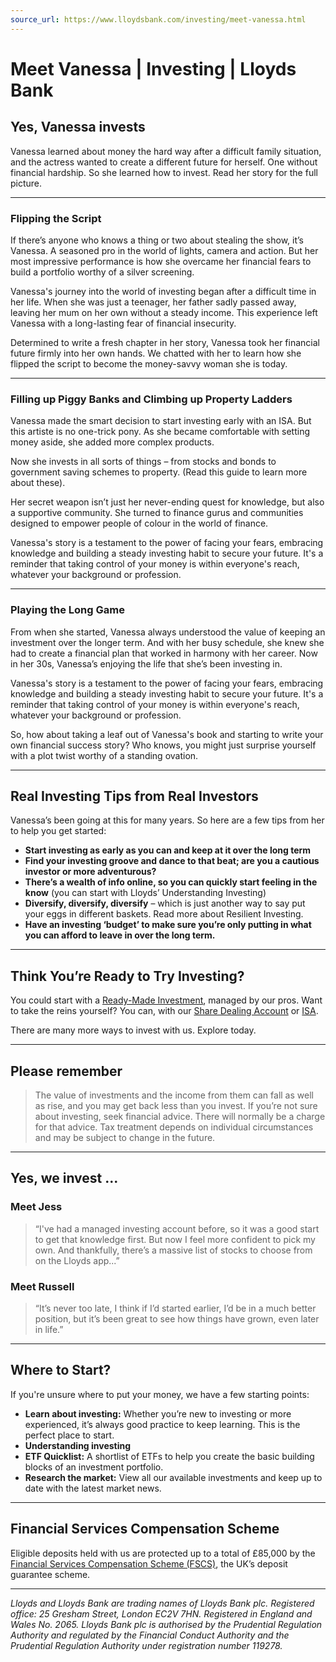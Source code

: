 ```yaml
---
source_url: https://www.lloydsbank.com/investing/meet-vanessa.html
---
```


# Meet Vanessa | Investing | Lloyds Bank

## Yes, Vanessa invests

Vanessa learned about money the hard way after a difficult family situation, and the actress wanted to create a different future for herself. One without financial hardship. So she learned how to invest. Read her story for the full picture.

---

### Flipping the Script

If there’s anyone who knows a thing or two about stealing the show, it’s Vanessa. A seasoned pro in the world of lights, camera and action. But her most impressive performance is how she overcame her financial fears to build a portfolio worthy of a silver screening.

Vanessa's journey into the world of investing began after a difficult time in her life. When she was just a teenager, her father sadly passed away, leaving her mum on her own without a steady income. This experience left Vanessa with a long-lasting fear of financial insecurity.

Determined to write a fresh chapter in her story, Vanessa took her financial future firmly into her own hands. We chatted with her to learn how she flipped the script to become the money-savvy woman she is today.

---

### Filling up Piggy Banks and Climbing up Property Ladders

Vanessa made the smart decision to start investing early with an ISA. But this artiste is no one-trick pony. As she became comfortable with setting money aside, she added more complex products.

Now she invests in all sorts of things – from stocks and bonds to government saving schemes to property. (Read this guide to learn more about these).

Her secret weapon isn’t just her never-ending quest for knowledge, but also a supportive community. She turned to finance gurus and communities designed to empower people of colour in the world of finance.

Vanessa's story is a testament to the power of facing your fears, embracing knowledge and building a steady investing habit to secure your future. It's a reminder that taking control of your money is within everyone's reach, whatever your background or profession.

---

### Playing the Long Game

From when she started, Vanessa always understood the value of keeping an investment over the longer term. And with her busy schedule, she knew she had to create a financial plan that worked in harmony with her career. Now in her 30s, Vanessa’s enjoying the life that she’s been investing in.

Vanessa's story is a testament to the power of facing your fears, embracing knowledge and building a steady investing habit to secure your future. It's a reminder that taking control of your money is within everyone's reach, whatever your background or profession.

So, how about taking a leaf out of Vanessa's book and starting to write your own financial success story? Who knows, you might just surprise yourself with a plot twist worthy of a standing ovation.

---

## Real Investing Tips from Real Investors

Vanessa’s been going at this for many years. So here are a few tips from her to help you get started:

- **Start investing as early as you can and keep at it over the long term**
- **Find your investing groove and dance to that beat; are you a cautious investor or more adventurous?**
- **There’s a wealth of info online, so you can quickly start feeling in the know** (you can start with Lloyds’ Understanding Investing)
- **Diversify, diversify, diversify** – which is just another way to say put your eggs in different baskets. Read more about Resilient Investing.
- **Have an investing ‘budget’ to make sure you’re only putting in what you can afford to leave in over the long term.**

---

## Think You’re Ready to Try Investing?

You could start with a [Ready-Made Investment](#), managed by our pros. Want to take the reins yourself? You can, with our [Share Dealing Account](#) or [ISA](#).

There are many more ways to invest with us. Explore today.

---

## Please remember

> The value of investments and the income from them can fall as well as rise, and you may get back less than you invest. If you’re not sure about investing, seek financial advice. There will normally be a charge for that advice. Tax treatment depends on individual circumstances and may be subject to change in the future.

---

## Yes, we invest ...

### Meet Jess

> “I've had a managed investing account before, so it was a good start to get that knowledge first. But now I feel more confident to pick my own. And thankfully, there’s a massive list of stocks to choose from on the Lloyds app...”

### Meet Russell

> “It’s never too late, I think if I’d started earlier, I’d be in a much better position, but it’s been great to see how things have grown, even later in life.”

---

## Where to Start?

If you're unsure where to put your money, we have a few starting points:

- **Learn about investing:** Whether you’re new to investing or more experienced, it’s always good practice to keep learning. This is the perfect place to start.
- **Understanding investing**
- **ETF Quicklist:** A shortlist of ETFs to help you create the basic building blocks of an investment portfolio.
- **Research the market:** View all our available investments and keep up to date with the latest market news.

---

## Financial Services Compensation Scheme

Eligible deposits held with us are protected up to a total of £85,000 by the [Financial Services Compensation Scheme (FSCS)](#), the UK’s deposit guarantee scheme.

---

*Lloyds and Lloyds Bank are trading names of Lloyds Bank plc. Registered office: 25 Gresham Street, London EC2V 7HN. Registered in England and Wales No. 2065. Lloyds Bank plc is authorised by the Prudential Regulation Authority and regulated by the Financial Conduct Authority and the Prudential Regulation Authority under registration number 119278.*
